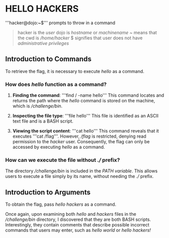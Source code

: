 # **HELLO HACKERS**

'''hacker@dojo:~$''' prompts to throw in a command
>hacker is the *user*
>dojo is *hostname* or *machinename*
>~ means that the cwd is */home/hacker*
>$ signifies that user does not have *administrative privileges*

## **Introduction to Commands**

To retrieve the flag, it is necessary to execute *hello* as a command.

### How does *hello* function as a command?

1. **Finding the command**:
   '''find / -name hello'''
   This command locates and returns the path where the *hello* command is stored on the machine, which is */challenge/bin*.

2. **Inspecting the file type**:
   '''file hello'''
   This file is identified as an ASCII text file and is a BASH script.

3. **Viewing the script content**:
   '''cat hello'''
   This command reveals that it executes '''cat /flag'''. However, */flag* is restricted, denying read permission to the *hacker* user. Consequently, the flag can only be accessed by executing *hello* as a command.

### How can we execute the file without *./* prefix?

The directory */challenge/bin* is included in the *PATH variable*. This allows users to execute a file simply by its name, without needing the *./* prefix.

## **Introduction to Arguments**

To obtain the flag, pass *hello hackers* as a command.

Once again, upon examining both *hello* and *hackers* files in the */challenge/bin* directory, I discovered that they are both BASH scripts. Interestingly, they contain comments that describe possible incorrect commands that users may enter, such as *hello world* or *hello hackers!*
